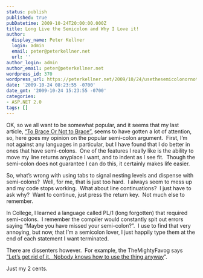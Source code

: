 ```yaml
---
status: publish
published: true
pubDatetime: 2009-10-24T20:00:00.000Z
title: Long Live the Semicolon and Why I Love it!
author:
  display_name: Peter Kellner
  login: admin
  email: peter@peterkellner.net
  url: ''
author_login: admin
author_email: peter@peterkellner.net
wordpress_id: 370
wordpress_url: https://peterkellner.net/2009/10/24/usethesemicolonornot/
date: '2009-10-24 08:23:55 -0700'
date_gmt: '2009-10-24 15:23:55 -0700'
categories:
- ASP.NET 2.0
tags: []
---
```

<p> OK, so we all want to be somewhat popular, and it seems that my last article, <a href="/2009/10/19/codingstandards-csharp-braces/">“To Brace Or Not to Brace”,</a> seems to have gotten a lot of attention, so, here goes my opinion on the popular semi-colon argument.&#160; First, I’m not against any languages in particular, but I have found that I do better in ones that have semi-colons.&#160; One of the features I really like is the ability to move my line returns anyplace I want, and to indent as I see fit.&#160; Though the semi-colon does not guarantee I can do this, it certainly makes life easier.</p>
<p> <!--more-->
<p>So, what’s wrong with using tabs to signal nesting levels and dispense with semi-colons?&#160; Well, for me, that is just too hard.&#160; I always seem to mess up and my code stops working.&#160; What about line continuations?&#160; I just have to ask why?&#160; Want to continue, just press the return key.&#160; Not much else to remember.</p>
<p>In College, I learned a language called PL/1 (long forgotten) that required semi-colons.&#160; I remember the compiler would constantly spit out errors saying “Maybe you have missed your semi-colon?”.&#160; I use to find that very annoying, but now, that I’m a semicolon lover, I just happily type them at the end of each statement I want terminated.</p>
<p>There are dissenters however.&#160; For example, the TheMightyFavog says <a href="http://www.democraticunderground.com/discuss/duboard.php?az=view_all&amp;address=105x6098021">“Let’s get rid of it.&#160; Nobody knows how to use the thing anyway</a>”. </p>
<p>Just my 2 cents.</p>
